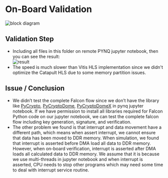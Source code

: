 # On-Board Validation

![block diagram](https://github.com/vic9112/Advance_SOC/assets/137171415/7f406d79-5491-4b37-ac04-8d6374f2131d)

## Validation Step
- Including all files in this folder on remote PYNQ jupyter notebook, then you can see the result: <br>
  ![result](https://github.com/vic9112/Advance_SOC/assets/137171415/1f198b9d-068c-4625-962d-0ca68a95383e)
- The speed is much slower than Vitis HLS implementation since we didn't optimize the Catapult HLS due to some memory partition issues.

## Issue / Conclusion
- We didn’t test the complete Falcon flow since we don’t have the library like [PyCrypto](https://pypi.org/project/pycrypto/), [PyCryptoDome](https://pypi.org/project/pycryptodome/), [PyCryptoDomeX](https://pypi.org/project/pycryptodomex/) in pynq jupyter notebook. If we have permission to install all libraries required for Falcon Python code on our jupyter notebook, we can test the complete falcon flow including key generation, signature, and verification.
- The other problem we found is that interrupt and data movement have a different path, which means when assert interrupt, we cannot ensure that data has been moved to DDR memory. When simulation, we found that interrupt is asserted before DMA load all data to DDR memory. However, when on-board verification, interrupt is asserted after DMA loads all calculated data to DDR memory. We assume that it is because we use multi-threads in jupyter notebook and when interrupt is asserted, CPU needs to stop other programs which may need some time to deal with interrupt service routine.

